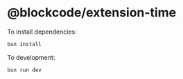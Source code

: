 # @blockcode/extension-time

To install dependencies:

```bash
bun install
```

To development:

```bash
bun run dev
```
